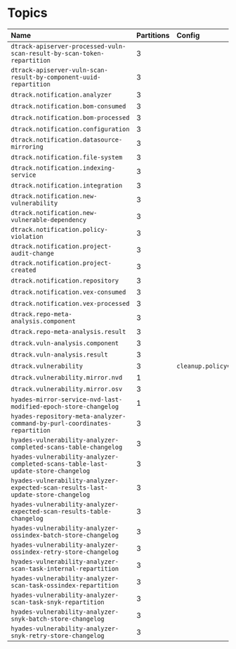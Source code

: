 # Topics

| Name                                                                              | Partitions | Config                   |
|:----------------------------------------------------------------------------------|:-----------|:-------------------------|
| `dtrack-apiserver-processed-vuln-scan-result-by-scan-token-repartition`           | 3          |                          |
| `dtrack-apiserver-vuln-scan-result-by-component-uuid-repartition`                 | 3          |                          |
| `dtrack.notification.analyzer`                                                    | 3          |                          |
| `dtrack.notification.bom-consumed`                                                | 3          |                          |
| `dtrack.notification.bom-processed`                                               | 3          |                          |
| `dtrack.notification.configuration`                                               | 3          |                          |
| `dtrack.notification.datasource-mirroring`                                        | 3          |                          |
| `dtrack.notification.file-system`                                                 | 3          |                          |
| `dtrack.notification.indexing-service`                                            | 3          |                          |
| `dtrack.notification.integration`                                                 | 3          |                          |
| `dtrack.notification.new-vulnerability`                                           | 3          |                          |
| `dtrack.notification.new-vulnerable-dependency`                                   | 3          |                          |
| `dtrack.notification.policy-violation`                                            | 3          |                          |
| `dtrack.notification.project-audit-change`                                        | 3          |                          |
| `dtrack.notification.project-created`                                             | 3          |                          |
| `dtrack.notification.repository`                                                  | 3          |                          |
| `dtrack.notification.vex-consumed`                                                | 3          |                          |
| `dtrack.notification.vex-processed`                                               | 3          |                          |
| `dtrack.repo-meta-analysis.component`                                             | 3          |                          |
| `dtrack.repo-meta-analysis.result`                                                | 3          |                          |
| `dtrack.vuln-analysis.component`                                                  | 3          |                          |
| `dtrack.vuln-analysis.result`                                                     | 3          |                          |
| `dtrack.vulnerability`                                                            | 3          | `cleanup.policy=compact` |
| `dtrack.vulnerability.mirror.nvd`                                                 | 1          |                          |
| `dtrack.vulnerability.mirror.osv`                                                 | 3          |                          |
| `hyades-mirror-service-nvd-last-modified-epoch-store-changelog`                   | 1          |                          |
| `hyades-repository-meta-analyzer-command-by-purl-coordinates-repartition`         | 3          |                          |
| `hyades-vulnerability-analyzer-completed-scans-table-changelog`                   | 3          |                          |
| `hyades-vulnerability-analyzer-completed-scans-table-last-update-store-changelog` | 3          |                          |
| `hyades-vulnerability-analyzer-expected-scan-results-last-update-store-changelog` | 3          |                          |
| `hyades-vulnerability-analyzer-expected-scan-results-table-changelog`             | 3          |                          |
| `hyades-vulnerability-analyzer-ossindex-batch-store-changelog`                    | 3          |                          |
| `hyades-vulnerability-analyzer-ossindex-retry-store-changelog`                    | 3          |                          |
| `hyades-vulnerability-analyzer-scan-task-internal-repartition`                    | 3          |                          |
| `hyades-vulnerability-analyzer-scan-task-ossindex-repartition`                    | 3          |                          |
| `hyades-vulnerability-analyzer-scan-task-snyk-repartition`                        | 3          |                          |
| `hyades-vulnerability-analyzer-snyk-batch-store-changelog`                        | 3          |                          |
| `hyades-vulnerability-analyzer-snyk-retry-store-changelog`                        | 3          |                          |
